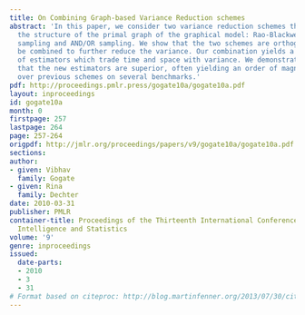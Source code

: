 ```yaml
---
title: On Combining Graph-based Variance Reduction schemes
abstract: 'In this paper, we consider two variance reduction schemes that exploit
  the structure of the primal graph of the graphical model: Rao-Blackwellised w-cutset
  sampling and AND/OR sampling. We show that the two schemes are orthogonal and can
  be combined to further reduce the variance. Our combination yields a new family
  of estimators which trade time and space with variance. We demonstrate experimentally
  that the new estimators are superior, often yielding an order of magnitude improvement
  over previous schemes on several benchmarks.'
pdf: http://proceedings.pmlr.press/gogate10a/gogate10a.pdf
layout: inproceedings
id: gogate10a
month: 0
firstpage: 257
lastpage: 264
page: 257-264
origpdf: http://jmlr.org/proceedings/papers/v9/gogate10a/gogate10a.pdf
sections: 
author:
- given: Vibhav
  family: Gogate
- given: Rina
  family: Dechter
date: 2010-03-31
publisher: PMLR
container-title: Proceedings of the Thirteenth International Conference on Artificial
  Intelligence and Statistics
volume: '9'
genre: inproceedings
issued:
  date-parts:
  - 2010
  - 3
  - 31
# Format based on citeproc: http://blog.martinfenner.org/2013/07/30/citeproc-yaml-for-bibliographies/
---
```

